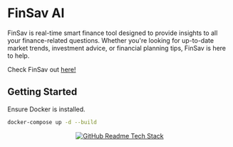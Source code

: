# FinSav AI

FinSav is real-time smart finance tool designed to provide insights to all your finance-related questions. Whether you're looking for up-to-date market trends, investment advice, or financial planning tips, FinSav is here to help.

Check FinSav out [here!](https://finsav.onrender.com/)




## Getting Started

Ensure Docker is installed.

```bash
docker-compose up -d --build
```


<div align="center">
  <a href="https://github-readme-tech-stack.vercel.app">
    <img src="https://github-readme-tech-stack.vercel.app/api/cards?title=Tech+Stack&lineCount=3&line1=react%2Creact%2Cab4377%3Bvite%2Cvite%2C7f9c85%3Btailwindcss%2Ctailwindcss%2C7cc295%3Btypescript%2Ctypescript%2C2f49c4%3B&line2=fastapi%2Cfastapi%2Ccf068a%3Bollama%2Collama%2Cf5a797%3Blangchain%2Clangchain%2Cef8375%3B&line3=render%2Crender%2C239b7f%3Bdocker%2Cdocker%2Cf026ab%3B" alt="GitHub Readme Tech Stack" />
  </a>
</div>
